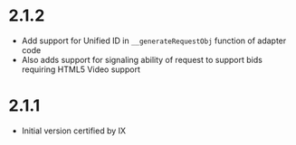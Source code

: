 # 2.1.2

- Add support for Unified ID in `__generateRequestObj` function of adapter code
- Also adds support for signaling ability of request to support bids requiring HTML5 Video support

# 2.1.1

- Initial version certified by IX
